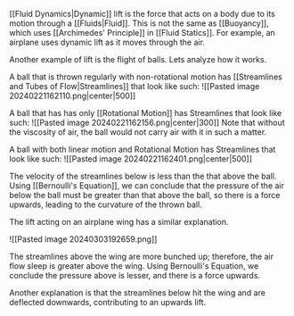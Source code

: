 [[Fluid Dynamics|Dynamic]] lift is the force that acts on a body due to its motion through a [[Fluids|Fluid]]. This is not the same as [[Buoyancy]], which uses [[Archimedes' Principle]] in [[Fluid Statics]]. For example, an airplane uses dynamic lift as it moves through the air.

Another example of lift is the flight of balls. Lets analyze how it works.

A ball that is thrown regularly with non-rotational motion has [[Streamlines and Tubes of Flow|Streamlines]] that look like such:
![[Pasted image 20240221162110.png|center|500]]

A ball that has has only [[Rotational Motion]] has Streamlines that look like such:
![[Pasted image 20240221162156.png|center|300]]
Note that without the viscosity of air, the ball would not carry air with it in such a matter. 

A ball with both linear motion and Rotational Motion has Streamlines that look like such:
![[Pasted image 20240221162401.png|center|500]]

The velocity of the streamlines below is less than the that above the ball. Using [[Bernoulli's Equation]], we can conclude that the pressure of the air below the ball must be greater than that above the ball, so there is a force upwards, leading to the curvature of the thrown ball.

The lift acting on an airplane wing has a similar explanation.

![[Pasted image 20240303192659.png]]

The streamlines above the wing are more bunched up; therefore, the air flow sleep is greater above the wing. Using Bernoulli's Equation, we conclude the pressure above is lesser, and there is a force upwards.

Another explanation is that the streamlines below hit the wing and are deflected downwards, contributing to an upwards lift.
